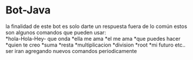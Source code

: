# Bot-Java 
la finalidad de este bot es solo darte un respuesta fuera de lo común
estos son algunos comandos que pueden usar:
<br>*hola-Hola-Hey- que onda
*ella me ama
*el me ama
*que puedes hacer
*quien te creo
*suma
*resta
*multiplicacion
*division
*root
*mi futuro 
etc..
ser iran agregando nuevos comandos periodicamente 

